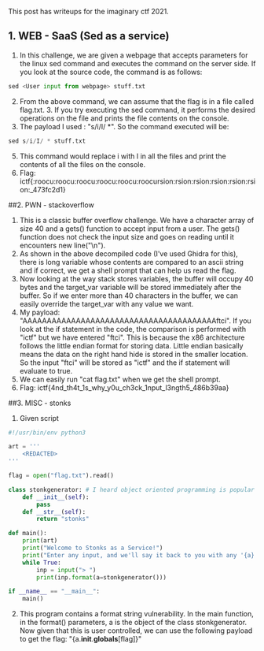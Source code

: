This post has writeups for the imaginary ctf 2021. 

## 1. WEB - SaaS (Sed as a service)
1. In this challenge, we are given a webpage that accepts parameters for the linux sed command and executes the command on the server side. If you look at the source code, the command is as follows: 
```python 
sed <User input from webpage> stuff.txt
```
2. From the above command, we can assume that the flag is in a file called flag.txt. 3. If you try executing the sed command, it performs the desired operations on the file and prints the file contents on the console.
4. The payload I used : "s/i/I/ \*". So the command executed will be:
```python
sed s/i/I/ * stuff.txt
```
5. This command would replace i with I in all the files and print the contents of all the files on the console.
6. Flag: ictf{:roocu:roocu:roocu:roocu:roocu:roocursion:rsion:rsion:rsion:rsion:rsion:\_473fc2d1}

##2. PWN - stackoverflow
1. This is a classic buffer overflow challenge. We have a character array of size 40 and a gets() function to accept input from a user. The gets() function does not check the input size and goes on reading until it encounters new line("\n"). 
2. As shown in the above decompiled code (I've used Ghidra for this), there is long variable whose contents are compared to an ascii string and if correct, we get a shell prompt that can help us read the flag. 
3. Now looking at the way stack stores variables, the buffer will occupy 40 bytes and the target_var variable will be stored immediately after the buffer. So if we enter more than 40 characters in the buffer, we can easily override the target_var with any value we want. 
4. My payload: "AAAAAAAAAAAAAAAAAAAAAAAAAAAAAAAAAAAAAAAAftci". If you look at the if statement in the code, the comparison is performed with "ictf" but we have entered "ftci". This is because the x86 architecture follows the little endian format for storing data. Little endian basically means the data on the right hand hide is stored in the smaller location. So the input "ftci" will be stored as "ictf" and the if statement will evaluate to true.
5. We can easily run "cat flag.txt" when we get the shell prompt.
6. Flag: ictf{4nd_th4t_1s_why_y0u_ch3ck_1nput_l3ngth5_486b39aa}

##3. MISC - stonks
1. Given script
```python
#!/usr/bin/env python3

art = '''
    <REDACTED>
'''

flag = open("flag.txt").read()

class stonkgenerator: # I heard object oriented programming is popular
    def __init__(self):
        pass
    def __str__(self):
        return "stonks"

def main():
    print(art)
    print("Welcome to Stonks as a Service!")
    print("Enter any input, and we'll say it back to you with any '{a}' replaced with 'stonks'! Try it out!")
    while True:
        inp = input("> ")
        print(inp.format(a=stonkgenerator()))

if __name__ == "__main__":
    main()
```
2. This program contains a format string vulnerability. In the main function, in the format() parameters, a is the object of the class stonkgenerator. Now given that this is user controlled, we can use the following payload to get the flag: "{a.__init__.__globals__[flag]}"

 

